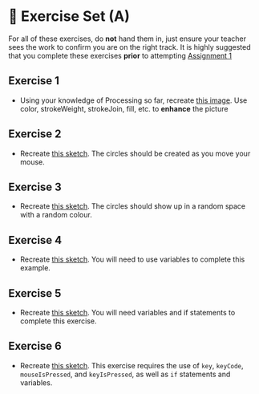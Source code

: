 # &#x1F4D8; Exercise Set (A)

For all of these exercises, do **not** hand them in, just ensure your teacher sees the work to confirm you are on the right track. It is highly suggested that you complete these exercises **prior** to attempting [Assignment 1](./Programming-Assignment-1)

## Exercise 1
* Using your knowledge of Processing so far, recreate [this image](http://mrseidel.com/images/Processing/2O/Exercise1_2O.png). Use color, strokeWeight, strokeJoin, fill, etc. to **enhance** the picture

## Exercise 2
* Recreate [this sketch](http://mrseidel.com/images/Processing/2O/Exercise3_2O.gif). The circles should be created as you move your mouse.

## Exercise 3
* Recreate [this sketch](http://mrseidel.com/images/Processing/2O/Exercise3b_2O.gif). The circles should show up in a random space with a random colour.

## Exercise 4
* Recreate [this sketch](http://mrseidel.com/images/Processing/2O/Exercise4_2O.gif). You will need to use variables to complete this example.

## Exercise 5
* Recreate [this sketch](http://mrseidel.com/images/Processing/2O/Exercise5_2O.gif). You will need variables and if statements to complete this exercise.

## Exercise 6
* Recreate [this sketch](https://openprocessing.org/sketch/1140787). This exercise requires the use of `key`, `keyCode`, `mouseIsPressed`, and `keyIsPressed`, as well as `if` statements and variables.